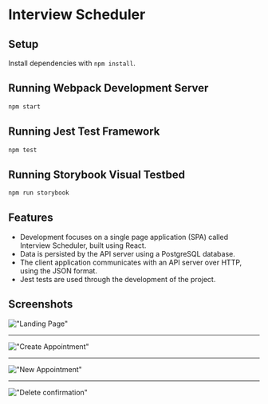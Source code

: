 # Interview Scheduler

## Setup

Install dependencies with `npm install`.

## Running Webpack Development Server

```sh
npm start
```

## Running Jest Test Framework

```sh
npm test
```

## Running Storybook Visual Testbed

```sh
npm run storybook
```
## Features

- Development focuses on a single page application (SPA) called Interview Scheduler, built using React.
- Data is persisted by the API server using a PostgreSQL database.
- The client application communicates with an API server over HTTP, using the JSON format.
- Jest tests are used through the development of the project.

## Screenshots
!["Landing Page"](https://github.com/xazzer81/scheduler/blob/master/docs/landingpage.png?raw=true)

--------------------------------------

!["Create Appointment"](https://github.com/xazzer81/scheduler/blob/master/docs/Show.png?raw=true)

--------------------------------------

!["New Appointment"](https://github.com/xazzer81/scheduler/blob/master/docs/details.png?raw=true)

--------------------------------------

!["Delete confirmation"](https://github.com/xazzer81/scheduler/blob/master/docs/delete.png?raw=true)


